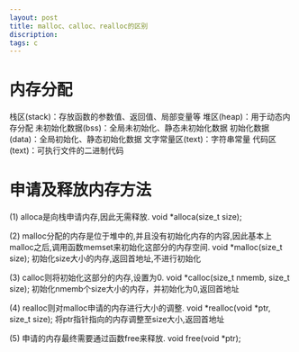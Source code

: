 ```yaml
---  
layout: post  
title: malloc、calloc、realloc的区别  
discription:   
tags: c  
---  
```

  
 内存分配
====
 栈区(stack)：存放函数的参数值、返回值、局部变量等
 堆区(heap)：用于动态内存分配
 未初始化数据(bss)：全局未初始化、静态未初始化数据
 初始化数据(data)：全局初始化、静态初始化数据
 文字常量区(text)：字符串常量
 代码区(text)：可执行文件的二进制代码

 申请及释放内存方法
====
(1) alloca是向栈申请内存,因此无需释放.
    void *alloca(size_t size);

(2) malloc分配的内存是位于堆中的,并且没有初始化内存的内容,因此基本上malloc之后,调用函数memset来初始化这部分的内存空间.
    void *malloc(size_t size);
    初始化size大小的内存,返回首地址,不进行初始化

(3) calloc则将初始化这部分的内存,设置为0.
    void *calloc(size_t nmemb, size_t size);
    初始化nmemb个size大小的内存，并初始化为0,返回首地址

(4) realloc则对malloc申请的内存进行大小的调整.
    void *realloc(void *ptr, size_t size);
    将ptr指针指向的内存调整至size大小,返回首地址

(5) 申请的内存最终需要通过函数free来释放.
    void free(void *ptr);

